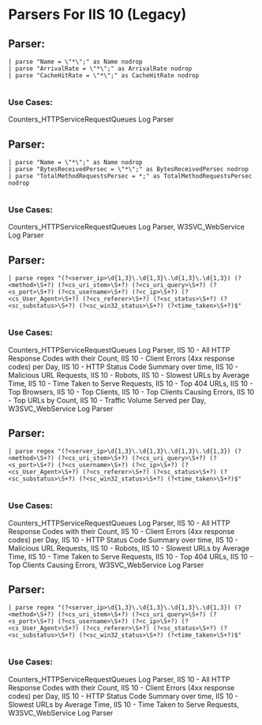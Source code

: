 # Parsers For IIS 10 (Legacy)

## Parser:
```
| parse "Name = \"*\";" as Name nodrop
| parse "ArrivalRate = \"*\";" as ArrivalRate nodrop
| parse "CacheHitRate = \"*\";" as CacheHitRate nodrop
 
```
### Use Cases:
Counters_HTTPServiceRequestQueues Log Parser



## Parser:
```
| parse "Name = \"*\";" as Name nodrop
| parse "BytesReceivedPersec = \"*\";" as BytesReceivedPersec nodrop
| parse "TotalMethodRequestsPersec = *;" as TotalMethodRequestsPersec nodrop
 
```
### Use Cases:
Counters_HTTPServiceRequestQueues Log Parser, W3SVC_WebService Log Parser



## Parser:
```
| parse regex "(?<server_ip>\d{1,3}\.\d{1,3}\.\d{1,3}\.\d{1,3}) (?<method>\S+?) (?<cs_uri_stem>\S+?) (?<cs_uri_query>\S+?) (?<s_port>\S+?) (?<cs_username>\S+?) (?<c_ip>\S+?) (?<cs_User_Agent>\S+?) (?<cs_referer>\S+?) (?<sc_status>\S+?) (?<sc_substatus>\S+?) (?<sc_win32_status>\S+?) (?<time_taken>\S+?)$"
 
```
### Use Cases:
Counters_HTTPServiceRequestQueues Log Parser, IIS 10 - All HTTP Response Codes with their Count, IIS 10 - Client Errors (4xx response codes) per Day, IIS 10 - HTTP Status Code Summary over time, IIS 10 - Malicious URL Requests, IIS 10 - Robots, IIS 10 - Slowest URLs by Average Time, IIS 10 - Time Taken to Serve Requests, IIS 10 - Top 404 URLs, IIS 10 - Top Browsers, IIS 10 - Top Clients, IIS 10 - Top Clients Causing Errors, IIS 10 - Top URLs by Count, IIS 10 - Traffic Volume Served per Day, W3SVC_WebService Log Parser



## Parser:
```
| parse regex "(?<server_ip>\d{1,3}\.\d{1,3}\.\d{1,3}\.\d{1,3}) (?<method>\S+?) (?<cs_uri_stem>\S+?) (?<cs_uri_query>\S+?) (?<s_port>\S+?) (?<cs_username>\S+?) (?<c_ip>\S+?) (?<cs_User_Agent>\S+?) (?<cs_referer>\S+?) (?<sc_status>\S+?) (?<sc_substatus>\S+?) (?<sc_win32_status>\S+?) (?<time_taken>\S+?)$" 
 
```
### Use Cases:
Counters_HTTPServiceRequestQueues Log Parser, IIS 10 - All HTTP Response Codes with their Count, IIS 10 - Client Errors (4xx response codes) per Day, IIS 10 - HTTP Status Code Summary over time, IIS 10 - Malicious URL Requests, IIS 10 - Robots, IIS 10 - Slowest URLs by Average Time, IIS 10 - Time Taken to Serve Requests, IIS 10 - Top 404 URLs, IIS 10 - Top Clients Causing Errors, W3SVC_WebService Log Parser



## Parser:
```
| parse regex "(?<server_ip>\d{1,3}\.\d{1,3}\.\d{1,3}\.\d{1,3}) (?<method>\S+?) (?<cs_uri_stem>\S+?) (?<cs_uri_query>\S+?) (?<s_port>\S+?) (?<cs_username>\S+?) (?<c_ip>\S+?) (?<cs_User_Agent>\S+?) (?<cs_referer>\S+?) (?<sc_status>\S+?) (?<sc_substatus>\S+?) (?<sc_win32_status>\S+?) (?<time_taken>\S+?)$"  
 
```
### Use Cases:
Counters_HTTPServiceRequestQueues Log Parser, IIS 10 - All HTTP Response Codes with their Count, IIS 10 - Client Errors (4xx response codes) per Day, IIS 10 - HTTP Status Code Summary over time, IIS 10 - Slowest URLs by Average Time, IIS 10 - Time Taken to Serve Requests, W3SVC_WebService Log Parser


